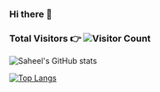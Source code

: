 ### Hi there 👋

### <p>Total Visitors 👉 ![Visitor Count](https://profile-counter.glitch.me/{saheelraut}/count.svg)</p>



![Saheel's GitHub stats](https://github-readme-stats.vercel.app/api?username=saheelraut&show_icons=true&theme=dark&count_private=true&show_icons=true)




[![Top Langs](https://github-readme-stats.vercel.app/api/top-langs/?username=saheelraut&langs_count=10&count_private=true)](https://github.com/anuraghazra/github-readme-stats)


